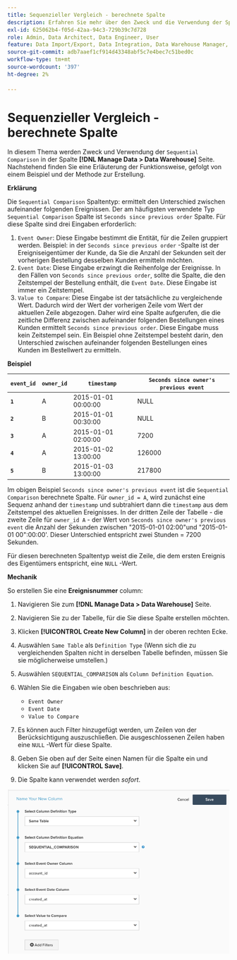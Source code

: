```yaml
---
title: Sequenzieller Vergleich - berechnete Spalte
description: Erfahren Sie mehr über den Zweck und die Verwendung der Spalte Sequenzieller Vergleich .
exl-id: 625062b4-f05d-42aa-94c3-729b39c7d728
role: Admin, Data Architect, Data Engineer, User
feature: Data Import/Export, Data Integration, Data Warehouse Manager, Commerce Tables
source-git-commit: adb7aaef1cf914d43348abf5c7e4bec7c51bed0c
workflow-type: tm+mt
source-wordcount: '397'
ht-degree: 2%

---
```


# Sequenzieller Vergleich - berechnete Spalte

In diesem Thema werden Zweck und Verwendung der `Sequential Comparison` in der Spalte **[!DNL Manage Data > Data Warehouse]** Seite. Nachstehend finden Sie eine Erläuterung der Funktionsweise, gefolgt von einem Beispiel und der Methode zur Erstellung.

**Erklärung**

Die `Sequential Comparison` Spaltentyp: ermittelt den Unterschied zwischen aufeinander folgenden Ereignissen. Der am häufigsten verwendete Typ `Sequential Comparison` Spalte ist `Seconds since previous order` Spalte. Für diese Spalte sind drei Eingaben erforderlich:

1. `Event Owner`: Diese Eingabe bestimmt die Entität, für die Zeilen gruppiert werden. Beispiel: in der `Seconds since previous order` -Spalte ist der Ereigniseigentümer der Kunde, da Sie die Anzahl der Sekunden seit der vorherigen Bestellung desselben Kunden ermitteln möchten.
1. `Event Date`: Diese Eingabe erzwingt die Reihenfolge der Ereignisse. In den Fällen von `Seconds since previous order`, sollte die Spalte, die den Zeitstempel der Bestellung enthält, die `Event Date`. Diese Eingabe ist immer ein Zeitstempel.
1. `Value to Compare`: Diese Eingabe ist der tatsächliche zu vergleichende Wert. Dadurch wird der Wert der vorherigen Zeile vom Wert der aktuellen Zeile abgezogen. Daher wird eine Spalte aufgerufen, die die zeitliche Differenz zwischen aufeinander folgenden Bestellungen eines Kunden ermittelt `Seconds since previous order`. Diese Eingabe muss kein Zeitstempel sein. Ein Beispiel ohne Zeitstempel besteht darin, den Unterschied zwischen aufeinander folgenden Bestellungen eines Kunden im Bestellwert zu ermitteln.

**Beispiel**

| **`event_id`** | **`owner_id`** | **`timestamp`** | **`Seconds since owner's previous event`** |
|--- |--- |--- |--- |
| **`1`** | A | 2015-01-01 00:00:00 | NULL |
| **`2`** | B | 2015-01-01 00:30:00 | NULL |
| **`3`** | A | 2015-01-01 02:00:00 | 7200 |
| **`4`** | A | 2015-01-02 13:00:00 | 126000 |
| **`5`** | B | 2015-01-03 13:00:00 | 217800 |

Im obigen Beispiel `Seconds since owner's previous event` ist die `Sequential Comparison` berechnete Spalte. Für `owner_id = A`, wird zunächst eine Sequenz anhand der `timestamp` und subtrahiert dann die `timestamp` aus dem Zeitstempel des aktuellen Ereignisses. In der dritten Zeile der Tabelle - die zweite Zeile für `owner_id A` - der Wert von `Seconds since owner's previous event` die Anzahl der Sekunden zwischen &quot;2015-01-01 02:00&quot;und &quot;2015-01-01 00&quot;:00:00&#39;. Dieser Unterschied entspricht zwei Stunden = 7200 Sekunden.

Für diesen berechneten Spaltentyp weist die Zeile, die dem ersten Ereignis des Eigentümers entspricht, eine `NULL` -Wert.

**Mechanik**

So erstellen Sie eine **Ereignisnummer** column:

1. Navigieren Sie zum **[!DNL Manage Data > Data Warehouse]** Seite.

1. Navigieren Sie zu der Tabelle, für die Sie diese Spalte erstellen möchten.

1. Klicken **[!UICONTROL Create New Column]** in der oberen rechten Ecke.

1. Auswählen `Same Table` als `Definition Type` (Wenn sich die zu vergleichenden Spalten nicht in derselben Tabelle befinden, müssen Sie sie möglicherweise umstellen.)

1. Auswählen `SEQUENTIAL_COMPARISON` als `Column Definition Equation`.

1. Wählen Sie die Eingaben wie oben beschrieben aus:
   - `Event Owner`
   - `Event Date`
   - `Value to Compare`

1. Es können auch Filter hinzugefügt werden, um Zeilen von der Berücksichtigung auszuschließen. Die ausgeschlossenen Zeilen haben eine `NULL` -Wert für diese Spalte.

1. Geben Sie oben auf der Seite einen Namen für die Spalte ein und klicken Sie auf **[!UICONTROL Save]**.

1. Die Spalte kann verwendet werden *sofort*.

![SEK](../../assets/SEC_new.png)

